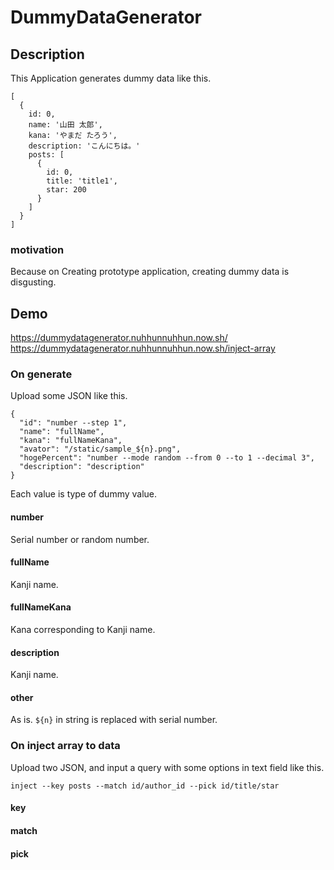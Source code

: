# DummyDataGenerator
## Description
This Application generates dummy data like this.
```
[
  {
    id: 0,
    name: '山田 太郎',
    kana: 'やまだ たろう',
    description: 'こんにちは。'
    posts: [
      {
        id: 0,
        title: 'title1',
        star: 200
      }
    ]
  }
]
```
### motivation
Because on Creating prototype application, creating dummy data is disgusting.

## Demo
https://dummydatagenerator.nuhhunnuhhun.now.sh/
https://dummydatagenerator.nuhhunnuhhun.now.sh/inject-array

### On generate
Upload some JSON like this.
```
{
  "id": "number --step 1",
  "name": "fullName",
  "kana": "fullNameKana",
  "avator": "/static/sample_${n}.png",
  "hogePercent": "number --mode random --from 0 --to 1 --decimal 3",
  "description": "description"
}
```

Each value is type of dummy value.
#### number
Serial number or random number.

#### fullName
Kanji name.

#### fullNameKana
Kana corresponding to Kanji name.

#### description
Kanji name.

#### other
As is.
`${n}` in string is replaced with serial number.

### On inject array to data
Upload two JSON, and input a query with some options in text field like this.
```
inject --key posts --match id/author_id --pick id/title/star
```
#### key

#### match

#### pick
